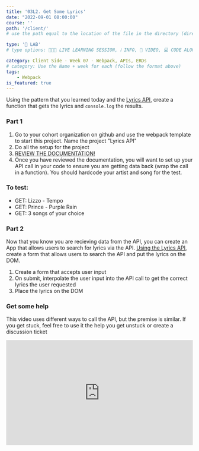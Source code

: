 ```yaml
---
title: '03L2. Get Some Lyrics'
date: "2022-09-01 08:00:00"
course: ''
path: '/client/'
# use the path equal to the location of the file in the directory (directory structure)

type: '🥼 LAB'
# type options: 👩🏽‍🏫 LIVE LEARNING SESSION, ℹ️ INFO, 🎥 VIDEO, 💻 CODE ALONG, 🥼 LAB, ↩️ REVIEW/NOTES, 👥 GROUP LEARNING, 👷🏼‍♂️ GROUP PROJECT, 🧠 ASSESSMENT, 📝 ASSIGNMENT

category: Client Side - Week 07 - Webpack, APIs, ERDs
# category: Use the Name + week for each (follow the format above)
tags: 
    - Webpack
is_featured: true
---
```

Using the pattern that you learned today and the [Lyrics API](https://lyricsovh.docs.apiary.io/#reference/0/lyrics-of-a-song/search), create a function that gets the lyrics and `console.log` the results.

### Part 1
1. Go to your cohort organization on github and use the webpack template to start this project. Name the project "Lyrics API"
1. Do all the setup for the project
1. [REVIEW THE DOCUMENTATION!](https://lyricsovh.docs.apiary.io/#reference/0/lyrics-of-a-song/search)
1. Once you have reviewed the documentation, you will want to set up your API call in your code to ensure you are getting data back (wrap the call in a function). You should hardcode your artist and song for the test.

### To test:
- GET: Lizzo - Tempo
- GET: Prince - Purple Rain
- GET: 3 songs of your choice

### Part 2
Now that you know you are recieving data from the API, you can create an App that allows users to search for lyrics via the API. [Using the Lyrics API](https://lyricsovh.docs.apiary.io/#reference/0/lyrics-of-a-song/search), create a form that allows users to search the API and put the lyrics on the DOM.

1. Create a form that accepts user input
1. On submit, interpolate the user input into the API call to get the correct lyrics the user requested
1. Place the lyrics on the DOM

### Get some help
This video uses different ways to call the API, but the premise is similar. If you get stuck, feel free to use it the help you get unstuck or create a discussion ticket

<div style="padding:56.2% 0 0 0;position:relative;"><iframe src="https://player.vimeo.com/video/711242007?h=2469c71268&amp;badge=0&amp;autopause=0&amp;player_id=0&amp;app_id=58479" frameborder="0" allow="autoplay; fullscreen; picture-in-picture" allowfullscreen style="position:absolute;top:0;left:0;width:100%;height:100%;" title="Lyrics API Code along"></iframe></div><script src="https://player.vimeo.com/api/player.js"></script>
